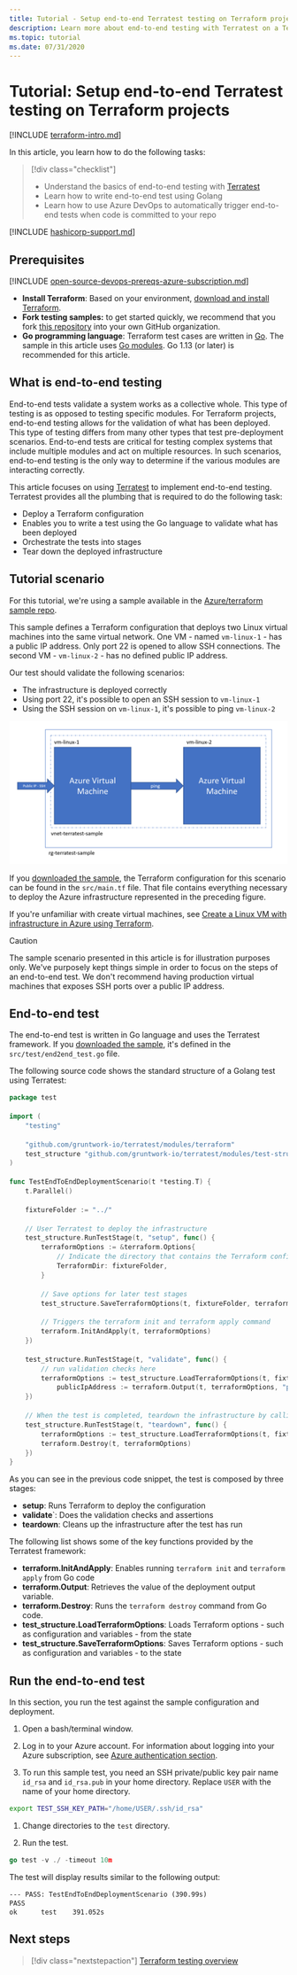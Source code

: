 ```yaml
---
title: Tutorial - Setup end-to-end Terratest testing on Terraform projects
description: Learn more about end-to-end testing with Terratest on a Terraform project.
ms.topic: tutorial
ms.date: 07/31/2020
---
```


# Tutorial: Setup end-to-end Terratest testing on Terraform projects

[!INCLUDE [terraform-intro.md](includes/terraform-intro.md)]

In this article, you learn how to do the following tasks:

> [!div class="checklist"]
> * Understand the basics of end-to-end testing with [Terratest](https://github.com/gruntwork-io/terratest)
> * Learn how to write end-to-end test using Golang
> * Learn how to use Azure DevOps to automatically trigger end-to-end tests when code is committed to your repo

[!INCLUDE [hashicorp-support.md](includes/hashicorp-support.md)]

## Prerequisites

[!INCLUDE [open-source-devops-prereqs-azure-subscription.md](../includes/open-source-devops-prereqs-azure-subscription.md)]
- **Install Terraform**: Based on your environment, [download and install Terraform](https://www.terraform.io/downloads.html).
- **Fork testing samples:** to get started quickly, we recommend that you fork [this repository](https://github.com/Azure/terraform) into your own GitHub organization.
- **Go programming language**: Terraform test cases are written in [Go](https://golang.org/dl/). The sample in this article uses [Go modules](https://blog.golang.org/using-go-modules). Go 1.13 (or later) is recommended for this article.

## What is end-to-end testing

End-to-end tests validate a system works as a collective whole. This type of testing is as opposed to testing specific modules. For Terraform projects, end-to-end testing allows for the validation of what has been deployed. This type of testing differs from many other types that test pre-deployment scenarios. End-to-end tests are critical for testing complex systems that include multiple modules and act on multiple resources. In such scenarios, end-to-end testing is the only way to determine if the various modules are interacting correctly.

This article focuses on using [Terratest](https://github.com/gruntwork-io/terratest) to implement end-to-end testing. Terratest provides all the plumbing that is required to do the following task:

- Deploy a Terraform configuration
- Enables you to write a test using the Go language to validate what has been deployed
- Orchestrate the tests into stages
- Tear down the deployed infrastructure

## Tutorial scenario

For this tutorial, we're using a sample available in the [Azure/terraform sample repo](https://github.com/Azure/terraform/blob/master/samples/end-to-end-testing/README.md).

This sample defines a Terraform configuration that deploys two Linux virtual machines into the same virtual network. One VM - named `vm-linux-1` - has a public IP address. Only port 22 is opened to allow SSH connections. The second VM - `vm-linux-2` - has no defined public IP address.

Our test should validate the following scenarios:

- The infrastructure is deployed correctly
- Using port 22, it's possible to open an SSH session to `vm-linux-1`
- Using the SSH session on `vm-linux-1`, it's possible to ping `vm-linux-2`

![Sample end-to-end test scenario](media/best-practices-end-to-end-testing/scenario.png)

If you [downloaded the sample](#prerequisites), the Terraform configuration for this scenario can be found in the `src/main.tf` file. That file contains everything necessary to deploy the Azure infrastructure represented in the preceding figure.

If you're unfamiliar with create virtual machines, see [Create a Linux VM with infrastructure in Azure using Terraform](create-linux-virtual-machine-with-infrastructure.md).

> [!CAUTION]
> The sample scenario presented in this article is for illustration purposes only. We've purposely kept things simple in order to focus on the steps of an end-to-end test. We don't recommend having production virtual machines that exposes SSH ports over a public IP address.

## End-to-end test

The end-to-end test is written in Go language and uses the Terratest framework. If you [downloaded the sample](#prerequisites), it's defined in the `src/test/end2end_test.go` file.

The following source code shows the standard structure of a Golang test using Terratest:

```Go
package test

import (
    "testing"

    "github.com/gruntwork-io/terratest/modules/terraform"
    test_structure "github.com/gruntwork-io/terratest/modules/test-structure"
)

func TestEndToEndDeploymentScenario(t *testing.T) {
    t.Parallel()

    fixtureFolder := "../"

    // User Terratest to deploy the infrastructure
    test_structure.RunTestStage(t, "setup", func() {
        terraformOptions := &terraform.Options{
            // Indicate the directory that contains the Terraform configuration to deploy
            TerraformDir: fixtureFolder,
        }

        // Save options for later test stages
        test_structure.SaveTerraformOptions(t, fixtureFolder, terraformOptions)

        // Triggers the terraform init and terraform apply command
        terraform.InitAndApply(t, terraformOptions)
    })

    test_structure.RunTestStage(t, "validate", func() {
        // run validation checks here
        terraformOptions := test_structure.LoadTerraformOptions(t, fixtureFolder)
		    publicIpAddress := terraform.Output(t, terraformOptions, "public_ip_address")
    })

    // When the test is completed, teardown the infrastructure by calling terraform destroy
    test_structure.RunTestStage(t, "teardown", func() {
        terraformOptions := test_structure.LoadTerraformOptions(t, fixtureFolder)
        terraform.Destroy(t, terraformOptions)
    })
}
```

As you can see in the previous code snippet, the test is composed by three stages:

- **setup**: Runs Terraform to deploy the configuration
- **validate**`: Does the validation checks and assertions
- **teardown**: Cleans up the infrastructure after the test has run

The following list shows some of the key functions provided by the Terratest framework:

- **terraform.InitAndApply**: Enables running `terraform init` and `terraform apply` from Go code
- **terraform.Output**: Retrieves the value of the deployment output variable.
- **terraform.Destroy**: Runs the `terraform destroy` command from Go code.
- **test_structure.LoadTerraformOptions**: Loads Terraform options - such as configuration and variables - from the state
- **test_structure.SaveTerraformOptions**: Saves Terraform options - such as configuration and variables - to the state

## Run the end-to-end test

In this section, you run the test against the sample configuration and deployment. 

1. Open a bash/terminal window.

1. Log in to your Azure account. For information about logging into your Azure subscription, see [Azure authentication section](get-started-cloud-shell.md#authenticate-to-azure).

1. To run this sample test, you need an SSH private/public key pair name `id_rsa` and `id_rsa.pub` in your home directory. Replace `USER` with the name of your home directory.

```bash
export TEST_SSH_KEY_PATH="/home/USER/.ssh/id_rsa"
```

1. Change directories to the `test` directory.

1. Run the test.

```go
go test -v ./ -timeout 10m
```

The test will display results similar to the following output:

```output
--- PASS: TestEndToEndDeploymentScenario (390.99s)
PASS
ok      test    391.052s
```

## Next steps

> [!div class="nextstepaction"]
> [Terraform testing overview](best-practices-testing-overview.md)